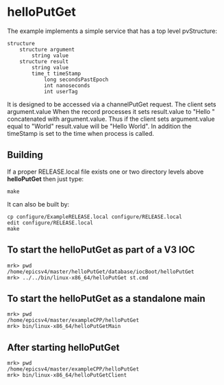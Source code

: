 # helloPutGet

The example implements a simple service that has a top level pvStructure:

    structure
        structure argument
            string value
        structure result
            string value
            time_t timeStamp
                long secondsPastEpoch
                int nanoseconds
                int userTag


It is designed to be accessed via a channelPutGet request.
The client sets argument.value
When the record processes it sets result.value to "Hello " 
concatenated with argument.value.
Thus if the client sets argument.value equal to "World"
result.value will be "Hello World".
In addition the timeStamp is set to the time when process is called.</p>

## Building

If a proper RELEASE.local file exists one or two directory levels above **helloPutGet**
then just type:

    make

It can also be built by:

    cp configure/ExampleRELEASE.local configure/RELEASE.local
    edit configure/RELEASE.local
    make

## To start the helloPutGet as part of a V3 IOC

    mrk> pwd
    /home/epicsv4/master/helloPutGet/database/iocBoot/helloPutGet
    mrk> ../../bin/linux-x86_64/helloPutGet st.cmd 

## To start the helloPutGet as a standalone main

    mrk> pwd
    /home/epicsv4/master/exampleCPP/helloPutGet
    mrk> bin/linux-x86_64/helloPutGetMain

## After starting helloPutGet 

    mrk> pwd
    /home/epicsv4/master/exampleCPP/helloPutGet
    mrk> bin/linux-x86_64/helloPutGetClient

